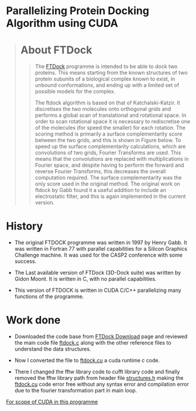 ﻿# Parallelizing Protein Docking Algorithm using CUDA 

> # About FTDock   
>
>> The [FTDock](http://www.sbg.bio.ic.ac.uk/docking/index.html) programme is intended to be able to dock two proteins. This means starting
from the known structures of two protein subunits of a biological complex known to exist, in
unbound conformations, and ending up with a limited set of possible models for the complex.
>>
>> The ftdock algorithm is based on that of Katchalski-Katzir. It discretises the two
molecules onto orthogonal grids and performs a global scan of translational and rotational
space. In order to scan rotational space it is necessary to rediscretise one of the molecules
(for speed the smaller) for each rotation. The scoring method is primarily a surface complementarity score between the two grids, and this is shown in Figure below. To speed up the surface
complementarity calculations, which are convolutions of two grids, Fourier Transforms are
used. This means that the convolutions are replaced with multiplications in Fourier space,
and despite having to perform the forward and reverse Fourier Transforms, this decreases
the overall computation required. The surface complementarity was the only score used in
the original method. The original work on ftdock by Gabb found it a useful addition to
include an electrostatic filter, and this is again implemented in the current version. 

# History

- The original FTDOCK programme was written in 1997 by Henry Gabb. It was written in Fortran 77 with parallel capabilities for a Silicon Graphics Challenge machine. It was used for the CASP2 conference with some success.

- The Last available version of FTDock (3D-Dock suite) was written by Gidon Moont. It is written in C, with no parallel capabilities. 

- This version of FTDOCK is written in CUDA C/C++ parallelizing many functions of the programme.

# Work done

* Downloaded the code base from [FTDock Download](http://www.sbg.bio.ic.ac.uk/docking/download.html) page and reviewed the main code file [ftdock.c](./3D_Dock/progs/ftdock.c) along with the other reference files to understand the data structures.

* Now I converted the file to [ftdock.cu](./3D_Dock/progs/ftdock.cu) a cuda runtime c code.

* There I changed the fftw library code to cufft library code and finally removed the fftw library path from header file [structures.h](./3D_Dock/progs/structures.h) making the [ftdock.cu](./3D_Dock/progs/ftdock.cu) code error free without any syntax error and compilation error due to the fourier transformation part in main loop.


[For scope of CUDA in this programme](https://slides.com/adityaranjanjha/code/fullscreen)
